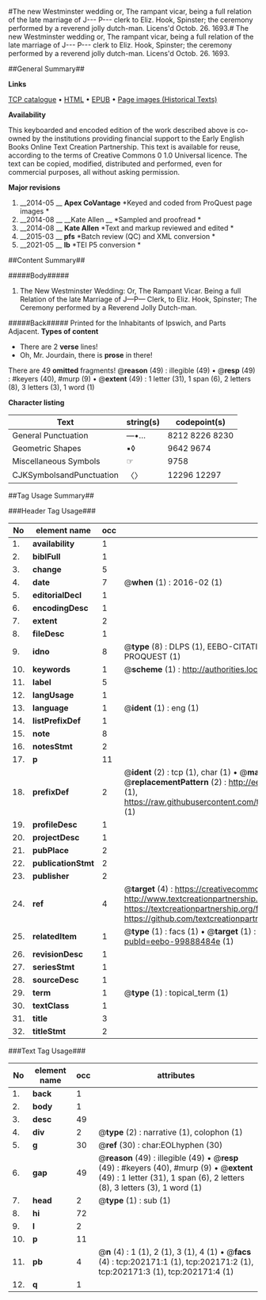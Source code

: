 #The new Westminster wedding or, The rampant vicar, being a full relation of the late marriage of J--- P--- clerk to Eliz. Hook, Spinster; the ceremony performed by a reverend jolly dutch-man. Licens'd Octob. 26. 1693.#
The new Westminster wedding or, The rampant vicar, being a full relation of the late marriage of J--- P--- clerk to Eliz. Hook, Spinster; the ceremony performed by a reverend jolly dutch-man. Licens'd Octob. 26. 1693.

##General Summary##

**Links**

[TCP catalogue](http://www.ota.ox.ac.uk/tcp/)  • 
[HTML](http://tei.it.ox.ac.uk/tcp/Texts-HTML/free/B27/B27772.html)  • 
[EPUB](http://tei.it.ox.ac.uk/tcp/Texts-EPUB/free/B27/B27772.epub) • 
[Page images (Historical Texts)](https://historicaltexts.jisc.ac.uk/eebo-99888484e)

**Availability**

This keyboarded and encoded edition of the work described above is co-owned by the
    institutions providing financial support to the Early English Books Online Text Creation
    Partnership. This text is available for reuse, according to the terms of  Creative Commons 0 1.0 Universal
    licence. The text can be copied, modified, distributed and performed, even for commercial
    purposes, all without asking permission.

**Major revisions**

1. __2014-05 __ __Apex CoVantage__ *Keyed and coded from ProQuest page images *
1. __2014-08 __ __Kate Allen __ *Sampled and proofread *
1. __2014-08 __ __Kate Allen__ *Text and markup reviewed and edited *
1. __2015-03 __ __pfs__ *Batch review (QC) and XML conversion *
1. __2021-05 __ __lb__ *TEI P5 conversion *

##Content Summary##

#####Body#####

1. The New Westminster Wedding: Or, The Rampant Vicar. Being a full Relation of the late Marriage of J—P— Clerk, to Eliz. Hook, Spinster; The Ceremony performed by a Reverend Jolly Dutch-man.

#####Back#####
Printed for the Inhabitants of Ipswich, and Parts Adjacent.
**Types of content**

  * There are 2 **verse** lines!
  * Oh, Mr. Jourdain, there is **prose** in there!

There are 49 **omitted** fragments! 
 @__reason__ (49) : illegible (49)  •  @__resp__ (49) : #keyers (40), #murp (9)  •  @__extent__ (49) : 1 letter (31), 1 span (6), 2 letters (8), 3 letters (3), 1 word (1)

**Character listing**


|Text|string(s)|codepoint(s)|
|---|---|---|
|General Punctuation|—•…|8212 8226 8230|
|Geometric Shapes|▪◊|9642 9674|
|Miscellaneous Symbols|☞|9758|
|CJKSymbolsandPunctuation|〈〉|12296 12297|

##Tag Usage Summary##

###Header Tag Usage###

|No|element name|occ|attributes|
|---|---|---|---|
|1.|__availability__|1||
|2.|__biblFull__|1||
|3.|__change__|5||
|4.|__date__|7| @__when__ (1) : 2016-02 (1)|
|5.|__editorialDecl__|1||
|6.|__encodingDesc__|1||
|7.|__extent__|2||
|8.|__fileDesc__|1||
|9.|__idno__|8| @__type__ (8) : DLPS (1), EEBO-CITATION (1), VID (1), EEBO-PROQUEST (1), STC (3), PROQUEST (1)|
|10.|__keywords__|1| @__scheme__ (1) : http://authorities.loc.gov/ (1)|
|11.|__label__|5||
|12.|__langUsage__|1||
|13.|__language__|1| @__ident__ (1) : eng (1)|
|14.|__listPrefixDef__|1||
|15.|__note__|8||
|16.|__notesStmt__|2||
|17.|__p__|11||
|18.|__prefixDef__|2| @__ident__ (2) : tcp (1), char (1)  •  @__matchPattern__ (2) : ([0-9\-]+):([0-9IVX]+) (1), (.+) (1)  •  @__replacementPattern__ (2) : http://eebo.chadwyck.com/downloadtiff?vid=$1&page=$2 (1), https://raw.githubusercontent.com/textcreationpartnership/Texts/master/tcpchars.xml#$1 (1)|
|19.|__profileDesc__|1||
|20.|__projectDesc__|1||
|21.|__pubPlace__|2||
|22.|__publicationStmt__|2||
|23.|__publisher__|2||
|24.|__ref__|4| @__target__ (4) : https://creativecommons.org/publicdomain/zero/1.0/ (1), http://www.textcreationpartnership.org/docs/. (1), https://textcreationpartnership.org/faq/#faq05 (1), https://github.com/textcreationpartnership (1)|
|25.|__relatedItem__|1| @__type__ (1) : facs (1)  •  @__target__ (1) : https://data.historicaltexts.jisc.ac.uk/view?pubId=eebo-99888484e (1)|
|26.|__revisionDesc__|1||
|27.|__seriesStmt__|1||
|28.|__sourceDesc__|1||
|29.|__term__|1| @__type__ (1) : topical_term (1)|
|30.|__textClass__|1||
|31.|__title__|3||
|32.|__titleStmt__|2||


###Text Tag Usage###

|No|element name|occ|attributes|
|---|---|---|---|
|1.|__back__|1||
|2.|__body__|1||
|3.|__desc__|49||
|4.|__div__|2| @__type__ (2) : narrative (1), colophon (1)|
|5.|__g__|30| @__ref__ (30) : char:EOLhyphen (30)|
|6.|__gap__|49| @__reason__ (49) : illegible (49)  •  @__resp__ (49) : #keyers (40), #murp (9)  •  @__extent__ (49) : 1 letter (31), 1 span (6), 2 letters (8), 3 letters (3), 1 word (1)|
|7.|__head__|2| @__type__ (1) : sub (1)|
|8.|__hi__|72||
|9.|__l__|2||
|10.|__p__|11||
|11.|__pb__|4| @__n__ (4) : 1 (1), 2 (1), 3 (1), 4 (1)  •  @__facs__ (4) : tcp:202171:1 (1), tcp:202171:2 (1), tcp:202171:3 (1), tcp:202171:4 (1)|
|12.|__q__|1||
